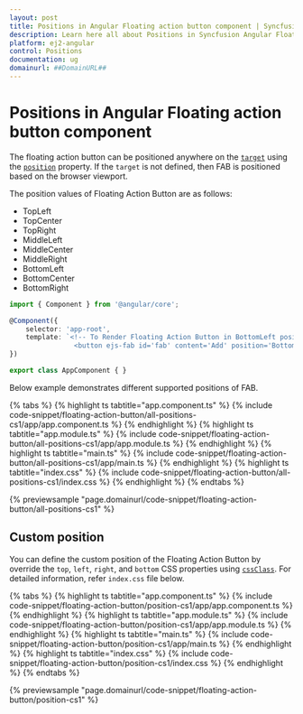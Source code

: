 ```yaml
---
layout: post
title: Positions in Angular Floating action button component | Syncfusion
description: Learn here all about Positions in Syncfusion Angular Floating action button component of Syncfusion Essential JS 2 and more.
platform: ej2-angular
control: Positions 
documentation: ug
domainurl: ##DomainURL##
---
```


# Positions in Angular Floating action button component

The floating action button can be positioned anywhere on the [`target`](https://ej2.syncfusion.com/angular/documentation/api/floating-action-button/fab/#target) using the [`position`](https://ej2.syncfusion.com/angular/documentation/api/floating-action-button/fab/#position) property. If the `target` is not defined, then FAB is positioned based on the browser viewport.

The position values of Floating Action Button are as follows:
* TopLeft
* TopCenter
* TopRight
* MiddleLeft
* MiddleCenter
* MiddleRight
* BottomLeft
* BottomCenter
* BottomRight

```typescript
import { Component } from '@angular/core';

@Component({
    selector: 'app-root',
    template: `<!-- To Render Floating Action Button in BottomLeft position. -->
                <button ejs-fab id='fab' content='Add' position='BottomLeft'></button>`
})

export class AppComponent { }
```

Below example demonstrates different supported positions of FAB.

{% tabs %}
{% highlight ts tabtitle="app.component.ts" %}
{% include code-snippet/floating-action-button/all-positions-cs1/app/app.component.ts %}
{% endhighlight %}
{% highlight ts tabtitle="app.module.ts" %}
{% include code-snippet/floating-action-button/all-positions-cs1/app/app.module.ts %}
{% endhighlight %}
{% highlight ts tabtitle="main.ts" %}
{% include code-snippet/floating-action-button/all-positions-cs1/app/main.ts %}
{% endhighlight %}
{% highlight ts tabtitle="index.css" %}
{% include code-snippet/floating-action-button/all-positions-cs1/index.css %}
{% endhighlight %}
{% endtabs %}
  
{% previewsample "page.domainurl/code-snippet/floating-action-button/all-positions-cs1" %}

## Custom position

You can define the custom position of the Floating Action Button by override the `top`, `left`, `right`, and `bottom` CSS properties using [`cssClass`](https://ej2.syncfusion.com/angular/documentation/api/floating-action-button/fab/#cssclass). For detailed information, refer `index.css` file below.

{% tabs %}
{% highlight ts tabtitle="app.component.ts" %}
{% include code-snippet/floating-action-button/position-cs1/app/app.component.ts %}
{% endhighlight %}
{% highlight ts tabtitle="app.module.ts" %}
{% include code-snippet/floating-action-button/position-cs1/app/app.module.ts %}
{% endhighlight %}
{% highlight ts tabtitle="main.ts" %}
{% include code-snippet/floating-action-button/position-cs1/app/main.ts %}
{% endhighlight %}
{% highlight ts tabtitle="index.css" %}
{% include code-snippet/floating-action-button/position-cs1/index.css %}
{% endhighlight %}
{% endtabs %}
  
{% previewsample "page.domainurl/code-snippet/floating-action-button/position-cs1" %}